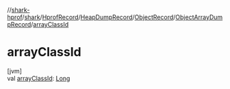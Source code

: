 //[shark-hprof](../../../../../../index.md)/[shark](../../../../index.md)/[HprofRecord](../../../index.md)/[HeapDumpRecord](../../index.md)/[ObjectRecord](../index.md)/[ObjectArrayDumpRecord](index.md)/[arrayClassId](array-class-id.md)

# arrayClassId

[jvm]\
val [arrayClassId](array-class-id.md): [Long](https://kotlinlang.org/api/latest/jvm/stdlib/kotlin/-long/index.html)
